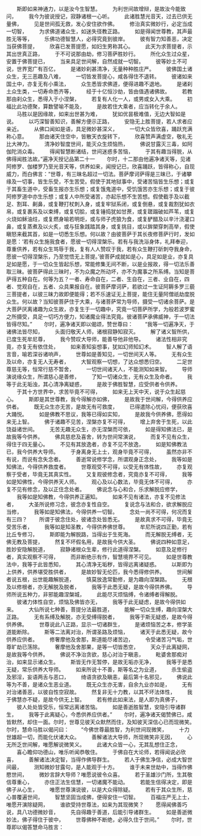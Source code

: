 <!-- { "loadSidebar": true } -->
　　斯即如来神通力，以是汝今生智慧。
　　为利世间故增辩，是故汝今能致问，
　　我今为彼说授记，寂静诸根一心听。
　　此诸胜慧光音天，过去已供无量佛，
　　见是世间孤无救，发心安住欲作佛。
　　修治真实微妙行，必定当成一切智，
　　为求佛道诸众生，如迷失径教正路。
　　如是得闻世尊教，其声最胜无等等，
　　乐佛功德智慧人，必得究竟到彼岸。
　　彼有智力知善恶，决定当获佛菩提，
　　欣喜已发菩提愿，如妇生男称其心。
　　此天为求菩提者，示其出世真正路，
　　于不可说那由劫，修习菩萨胜妙行。
　　所化众生过众星，安置于佛菩提已，
　　当来具足世间解，自然成就一切智。
　　彼等妙土不可说，世界宽广有百亿，
　　是诸妙刹甚清净，无量种种胜庄严。
　　彼佛国土诸众生，无三恶趣及八难，
　　一切皆发菩提心，咸各得住不退转。
　　彼诸如来国土中，亦复无有小乘法，
　　众生悉皆求佛道，便得进趣不退地。
　　是诸刹土众生类，一切寿命悉齐等，
　　经于十亿恒沙劫，皆由值遇诸佛故。
　　若教那由刹众生，悉得入于小涅槃，
　　若复有人化一人，或男或女入大乘。
　　初福比此功德聚，算数譬喻不能及，
　　是故若住大乘者，应当转化于余人。
　　马胜以是因缘故，如来出世甚为难，
　　犹如优昙极难值，无边大智如是说。
　　以巧深智善知识，善解方便示正路，
　　安隐无上胜菩提，若人求者应亲近。
　　从佛口闻如是语，具足微妙甚深义，
　　一切大众皆欣喜，踊跃充满称心意。
　　那由诸天住空中，皆散天衣旋转下，
　　欣喜赞声满虚空，敬礼无比大神力。
　　清净妙智度世间，能灭众生烦恼热，
　　佛说甘露灭三毒，如阿伽陀消众毒。
　　得闻智慧断诸结，世间迷惑多苦恼，
　　于其有趣当得脱，从佛得闻胜法故。”遍净天授记品第二十一
　　尔时，十二那由他遍净诸天等，见诸阿修罗、伽楼罗乃至光音天等，供养如来，闻授记已，欣喜踊跃，皆得称心，自现威力，而白佛言：“世尊，有三昧名超过一切法。菩萨摩诃萨得是三昧已，于诸攀缘及一切事，皆生乐受，不生苦受。假使于其地狱事中，受诸苦恼皆生乐想；或复于其畜生道中，受畜生报亦生乐想；或复饿鬼道中，受饥饿苦亦生乐想；或复于彼阿修罗道中亦生乐想；或复人中所受诸苦，亦起乐想不生苦想。假使截手及以截足、割耳、劓鼻，或复鞭打杖刺入身，或复牢狱系闭，或复倒悬，或复裁割犹如衣帛，或复裹系及以束缚，或复切脍，或复锤捣犹如甘蔗，或复蹉蹋破如芦苇，或复火烧如稣油炷，或复燃身喻若明炬，或与师子虎狼为食，或复酽醋及以辛汁浇灌口鼻，或复蒸煮及以火炙，或与狂象践踏其身，或复挑目，或以鉾槊穿刺高举，假使瞋怒来截其首，如是一切悉生乐想。何以故？由彼菩萨于其长夜修菩萨行时，发如是愿：‘若有众生施我食者，愿彼一切得涅槃乐。若有与我洗浴身体，礼拜奉迎，尊重供养，若有众生骂辱于我，复有人人赞叹于我，若有众生鞭打斫刺夺我身命，愿彼一切得涅槃乐，乃至觉悟无上菩提。’彼菩萨成就如是心，具足如是业，亦复具足如是愿，于一切众生皆起乐想，常能修集无间不断，以是业报故，得一切法乐善取三昧。彼菩萨得此三昧时，不为众魔之所动坏，亦不为魔事之所系缚。当知是菩萨得五种自在。何等为五？一者、寿命自在，二者、生自在，三者、业自在，四者、觉观自在，五者、众具果报自在。彼菩萨摩诃萨，若欲过一生证阿耨多罗三藐三菩提者，以彼三昧力故即便能得；若不乐速证无上菩提，能住无量阿僧祇劫度脱众生。何以故？当知彼菩萨住于大乘，与诸菩萨常为导师，摄受一切诸余菩萨。是大菩萨厌离诸趣为众生故，亦复生于一切趣中，究竟一切菩萨所学，为般若波罗蜜之所摄受，具足一切巧方便力，知诸魔业得法究竟。彼诸菩萨承佛威神，于一切法皆得尽知。”
　　尔时，遍净诸天即以偈颂，赞世尊曰：
　　“我等一切遍净天，于诸佛法皆尽知，
　　头面归敬天人师，诸根寂静知寂灭。
　　解了诸义智所供，已度生死牟尼尊，
　　我今赞叹大导师，能善导他非他导。
　　诸法性相非究竟，亦复无有依住处，
　　如来善知妄想事，犹如幻师知幻术。
　　智人解了语言音，喻若深谷诸响声，
　　世尊如是善知见，一切世间天人等。
　　无有众生及以命，亦复无人无寿者，
　　大智观察一切想，了达众想悉归空。
　　二足世尊慈无等，恒常行慈不暂舍，
　　一切世间诸天人，不能测知如来智。
　　导师演说缘众生，所谓慈心是善修，
　　了知一切诸众生，无有众生及命者。
　　我等于此无垢浊，其心清净离疑惑，
　　是故于佛胜智慧，应受供者令供养。
　　于其十方世界中，求苦毕竟不可得，
　　如来无上天中天，说于众生起慈心。
　　斯即是其世尊教，我今得解亦如佛，
　　是故我于世间解，今得供养应供者。
　　既无众生亦无苦，是故无有可救度，
　　已得遣除心忧闷，便获欣喜大踊悦。
　　如是佛教不思议，我等已得如实知，
　　是故我今供养佛，愿得如来无上智。
　　佛于诸趣不见苦，涅槃亦复不可得，
　　增上弃舍于生死，以此饶益诸世间。
　　无苦无趣无众生，亦无涅槃而可依，
　　如是得知佛法已，是故我等今供养。
　　佛具慈悲及喜舍，转为世间常演说，
　　而复不见有众生，得住于四无量心。
　　不见有其放逸者，亦复不见不放逸，
　　如是知佛教法已，我今供养大导师。
　　于身离身无上士，观身毕竟不可得，
　　虽然亦非不有说，而说有念失念者。
　　善逝常说修学念，所谓观身正念处，
　　我等如是知佛法，今得供养救度者。
　　世尊观受不可得，以受无有体性故，
　　亦复观察于受者，毕竟无其真实性。
　　又复观彼修念者，究竟亦复不可得，
　　我等如是知佛性，今得供养天人师。
　　观心及以心数法，毕竟无体不可得，
　　亦复不见有修念，及以正住念处者。
　　佛说念与心和合，乐求解脱应修学，
　　我等如是知佛教，今得供养正遍知。
　　如来不见有诸法，亦复不见修法者，
　　大圣所说修习念，彼念亦复性自空。
　　复说念与法和合，欲求解脱应当修，
　　我等如是知佛法，今得供养一切智。
　　念处一尚不可得，何况而复有三四？
　　所谓于彼念住处，彼诸念处皆悉无。
　　是故真求不可得，毕竟无受苦乐者，
　　我等如是知圣教，今得供养佛世尊。
　　牟尼所说四正勤，若有比丘专修习，
　　斯即能为解脱路，当得出于生死海。
　　而无解脱无缚者，无佛无教及菩提，
　　然复不坏假名用，是故我今供大圣。
　　佛说四种如意足，胜妙安隐解脱道，
　　寂静诸根众生辈，修行此道得涅槃。
　　如意及足修行者，真实观察不可得，
　　而非断绝示有作，智慧境界不可见。
　　如是世尊教法中，我等于此皆悉知，
　　其心清净无垢秽，皆得远离诸疑惑。
　　以斯即为上供养，供养堪受胜供者，
　　是故妙智无伦匹，我今悉得修供养。
　　世间解者说五根，出世能趣解脱道，
　　慎莫放逸常勤修，是为趣向涅槃路。
　　无根及以修根者，亦无解脱及脱者，
　　我等于此悉无疑，是故今得供养佛。
　　导师所说五种力，非邪能趣涅槃城，
　　此能尽灭烦恼缚，令诸缚者得解脱。
　　彼诸力体性自空，烦恼及佛皆亦无，
　　我等于此无疑虑，是故今得供如来。
　　大仙所说七种善，菩提分法最胜道，
　　能解一切众生缚，趣向涅槃大正路。
　　无有系缚及解脱，亦无受缚得脱者，
　　我等于斯无疑惑，是故今得供养佛。
　　世尊说此八正路，显示一切诸群生，
　　是诸烦恼苦之本，修学圣道能断除。
　　斯等二法离对治，所谓圣路及烦恼，
　　诸天于此悉无疑，故今供养应供者。
　　修奢摩他及舍那，斯道能尽诸苦边，
　　令受诸苦习气垢，世尊旷劫已荡除。
　　奢摩他及舍那果，是等一切皆悉空，
　　天众于此离疑网，是故我等今供养。
　　佛说不净治贪欲，慈心对治于瞋恚，
　　毗婆舍那痴对治，如来显示诸众生。
　　斯皆无作无暂停，是故无垢亦无净，
　　我等于是悉无疑，常乐供养大导师。
　　如来所说十不善，斯等名之为业道，
　　杀生偷盗及邪淫，妄语两舌与恶口，
　　绮语贪欲及瞋恚，最后第十名邪见，
　　佛说此等为不善，是诸众生恶业道。
　　既无众生亦无害，自余九业亦如是，
　　无有对治诸善恶，以彼自性空寂故。
　　然复非无十力教，以其不坏法体性，
　　我于佛慧亦不疑，是故今供无上智。
　　若有修此如来法，是人即为真佛子，
　　彼人处处皆受乐，恒常远离诸苦恼。
　　如是善逝胜智慧，安隐引导诸群生，
　　我等于此离疑心，今悉供养应供者。”
　　尔时，遍净诸天偈赞佛已，咸皆默然，却住一面。尔时，世尊见彼天众默然而住，及知彼天深信心已而现微笑。尔时，慧命马胜以偈问曰：
　　“今佛世尊最胜智，为利世间现微笑，
　　十力世雄超一切，而能化伏诸大众。
　　善解诸法大导师，所现微笑非无因，
　　心无所乏世间解，唯愿解说微笑义。
　　此诸大众皆一心，无其乱想住正念，
　　喜心瞻仰功德山，唯乐听闻恭敬住。
　　于佛自在大论师，若得闻说必欣喜，
　　善解诸法决定智，当得作佛导群生。
　　若人于佛生净信，必成大智世间最，
　　测知微妙甘露句，是人能观于十方。
　　谁于未来世劫中，当得作佛愍世间，
　　微妙言辞大导师？唯愿说彼令众喜。
　　若于圣雄沙门所，生其敬信尊重心，
　　亦住正法生信慧，一切诸魔不能动。
　　若能生信得决定，即是佛子从心生，
　　唯愿世尊演说彼，以是大众得除疑。
　　若有于其众生所，慈心普覆遍世间，
　　智慧坚固当成佛，便得安住一切智。
　　百福庄严无上士，唯愿开演除疑网，
　　谁欲受持世尊法，如来为其现微笑？
　　愿得闻佛善巧说，具八功德微妙音，
　　先自得趣于善道，后能引导诸群生。
　　如是善逝微妙法，佛子得住于彼中，
　　世尊佛种不断绝，必得久住于世间。”
　　尔时，世尊即以偈答慧命马胜言：
